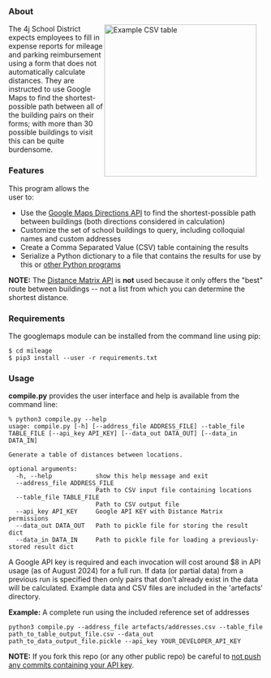 ### About
<img src="https://github.com/user-attachments/assets/d8c10f15-ef63-4f5e-846b-9d3d0e3a5486" alt="Example CSV table" width="300" align="right" style="margin-right: 15px; margin-bottom: 15px;">
The 4j School District expects employees to fill in expense reports for mileage and parking reimbursement using a form that does not automatically calculate distances. They are instructed to use Google Maps to find the shortest-possible path between all of the building pairs on their forms; with more than 30 possible buildings to visit this can be quite burdensome.

### Features
This program allows the user to:

 - Use the [Google Maps Directions API](https://developers.google.com/maps/documentation/directions/overview) to find the shortest-possible path between buildings (both directions considered in calculation)
 - Customize the set of school buildings to query, including colloquial names and custom addresses
 - Create a Comma Separated Value (CSV) table containing the results
 - Serialize a Python dictionary to a file that contains the results for use by this or [other Python programs](https://github.com/inductivekickback/rainbow)

**NOTE:** The [Distance Matrix API](https://developers.google.com/maps/documentation/distance-matrix/overview) is **not** used because it only offers the "best" route between buildings -- not a list from which you can determine the shortest distance.

### Requirements
The googlemaps module can be installed from the command line using pip:
```
$ cd mileage
$ pip3 install --user -r requirements.txt
```

### Usage
**compile.py** provides the user interface and help is available from the command line:

```
% python3 compile.py --help
usage: compile.py [-h] [--address_file ADDRESS_FILE] --table_file TABLE_FILE [--api_key API_KEY] [--data_out DATA_OUT] [--data_in DATA_IN]

Generate a table of distances between locations.

optional arguments:
  -h, --help            show this help message and exit
  --address_file ADDRESS_FILE
                        Path to CSV input file containing locations
  --table_file TABLE_FILE
                        Path to CSV output file
  --api_key API_KEY     Google API KEY with Distance Matrix permissions
  --data_out DATA_OUT   Path to pickle file for storing the result dict
  --data_in DATA_IN     Path to pickle file for loading a previously-stored result dict
```
A Google API key is required and each invocation will cost around $8 in API usage (as of August 2024) for a full run. If data (or partial data) from a previous run is specified then only pairs that don't already exist in the data will be calculated. Example data and CSV files are included in the 'artefacts' directory.

**Example:** A complete run using the included reference set of addresses 
```
python3 compile.py --address_file artefacts/addresses.csv --table_file path_to_table_output_file.csv --data_out path_to_data_output_file.pickle --api_key YOUR_DEVELOPER_API_KEY
```
**NOTE:** If you fork this repo (or any other public repo) be careful to [not push any commits containing your API key](https://trufflesecurity.com/blog/anyone-can-access-deleted-and-private-repo-data-github).
